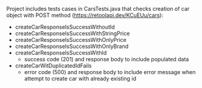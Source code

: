 Project includes tests cases in CarsTests.java that checks creation of car object with POST method (https://retoolapi.dev/KCuEUu/cars):
- createCarResponseIsSuccessWithoutId
- createCarResponseIsSuccessWithStringPrice
- createCarResponseIsSuccessWithOnlyPrice
- createCarResponseIsSuccessWithOnlyBrand
- createCarResponseIsSuccessWithId
  * success code (201) and response body to include populated data
- createCarWitDuplicatedIdFails
  * error code (500) and response body to include error message when attempt to create car with already existing id
 
